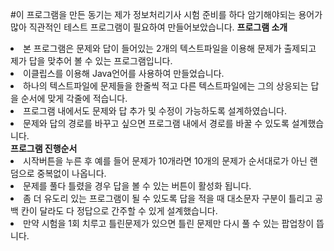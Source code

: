 #이 프로그램을 만든 동기는 제가 정보처리기사 시험 준비를 하다 암기해야되는 용어가 많아 직관적인 테스트 프로그램이 필요하여 만들어보았습니다.
<strong>프로그램 소개</strong>
<li> 본 프로그램은 문제와 답이 들어있는 2개의 텍스트파일을 이용해 문제가 출제되고 제가 답을 맞추어 볼 수 있는 프로그램입니다.</li>
<li> 이클립스를 이용해 Java언어를 사용하여 만들었습니다.</li>
<li> 하나의 텍스트파일에 문제들을 한줄씩 적고 다른 텍스트파일에는 그의 상응되는 답을 순서에 맞게 각줄에 적습니다.</li>
<li> 프로그램 내에서도 문제와 답 추가 및 수정이 가능하도록 설계하였습니다.</li>
<li> 문제와 답의 경로를 바꾸고 싶으면 프로그램 내에서 경로를 바꿀 수 있도록 설계했습니다.</li>
<strong>프로그램 진행순서</strong>
<li> 시작버튼을 누른 후 예를 들어 문제가 10개라면 10개의 문제가 순서대로가 아닌 랜덤으로 중복없이 나옵니다.</li>
<li> 문제를 풀다 틀렸을 경우 답을 볼 수 있는 버튼이 활성화 됩니다.</li>
<li> 좀 더 유도리 있는 프로그램이 될 수 있도록 답을 적을 때 대소문자 구분이 틀리고 공백 칸이 달라도 다 정답으로 간주할 수 있게 설계했습니다.</li>
<li> 만약 시험을 1회 치루고 틀린문제가 있으면 틀린 문제만 다시 풀 수 있는 팝업창이 뜹니다.</li>

